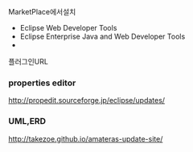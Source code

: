 
MarketPlace에서설치

 - Eclipse Web Developer Tools
 - Eclipse Enterprise Java and Web Developer Tools
 - 
플러그인URL

### properties editor
  
http://propedit.sourceforge.jp/eclipse/updates/

### UML,ERD
  
http://takezoe.github.io/amateras-update-site/
